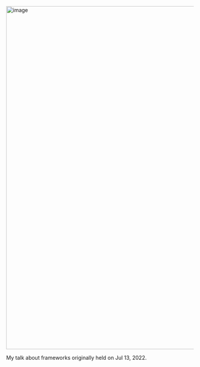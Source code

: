 <img width="920" alt="image" src="https://user-images.githubusercontent.com/14220138/178825069-335051d0-0bb7-463d-85bb-45cd834fcaf3.png">


My talk about frameworks originally held on Jul 13, 2022.
